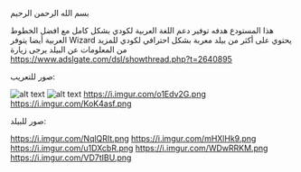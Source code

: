 بسم الله الرحمن الرحيم

هذا المستودع هدفه توفير دعم اللغة العربية لكودي بشكل كامل مع افضل الخطوط العربية
أيضا يتوفر Wizard يحتوي على أكثر من بيلد معربة بشكل احترافي لكودي
للمزيد من المعلومات عن البيلد يرجى زيارة https://www.adslgate.com/dsl/showthread.php?t=2640895

صور للتعريب:

![alt text](https://i.imgur.com/snqELuC.png)
![alt text](https://i.imgur.com/rteid9R.png)
https://i.imgur.com/o1Edv2G.png
https://i.imgur.com/KoK4asf.png


صور للبيلد:

https://i.imgur.com/NqlQRIt.png
https://i.imgur.com/mHXlHk9.png
https://i.imgur.com/u1DXcbR.png
https://i.imgur.com/WDwRRKM.png
https://i.imgur.com/VD7tIBU.png
